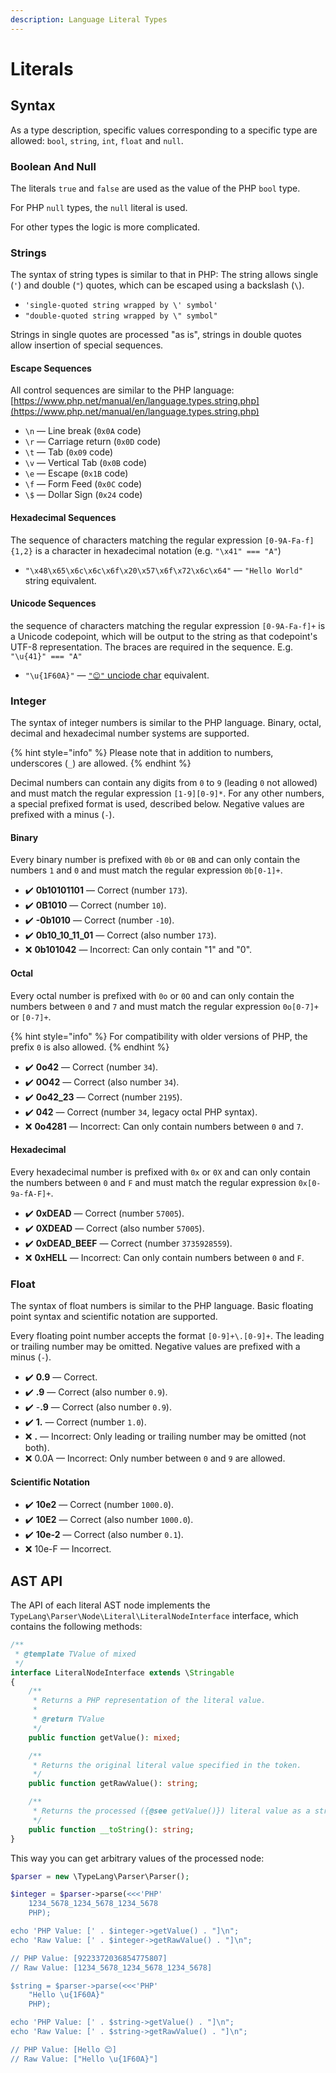 ```yaml
---
description: Language Literal Types
---
```


# Literals

## Syntax

As a type description, specific values corresponding to a specific type are allowed: `bool`, `string`, `int`, `float` and `null`.

### Boolean And Null

The literals `true` and `false` are used as the value of the PHP `bool` type.&#x20;

For PHP `null` types, the `null` literal is used.&#x20;

For other types the logic is more complicated.

### Strings

The syntax of string types is similar to that in PHP: The string allows single (`'`) and double (`"`) quotes, which can be escaped using a backslash (`\`).

* `'single-quoted string wrapped by \' symbol'`
* `"double-quoted string wrapped by \" symbol"`

Strings in single quotes are processed "as is", strings in double quotes allow insertion of special sequences.

#### Escape Sequences

All control sequences are similar to the PHP language: [https://www.php.net/manual/en/language.types.string.php](https://www.php.net/manual/en/language.types.string.php)

* `\n` — Line break (`0x0A` code)
* `\r` — Carriage return (`0x0D` code)
* `\t` — Tab (`0x09` code)
* `\v` — Vertical Tab (`0x0B` code)
* `\e` — Escape (`0x1B` code)
* `\f` — Form Feed (`0x0C` code)
* `\$` — Dollar Sign (`0x24` code)

#### Hexadecimal Sequences

The sequence of characters matching the regular expression `[0-9A-Fa-f]{1,2}` is a character in hexadecimal notation (e.g. `"\x41" === "A"`)

* `"\x48\x65\x6c\x6c\x6f\x20\x57\x6f\x72\x6c\x64"` — `"Hello World"` string equivalent.

#### Unicode Sequences

the sequence of characters matching the regular expression `[0-9A-Fa-f]+` is a Unicode codepoint, which will be output to the string as that codepoint's UTF-8 representation. The braces are required in the sequence. E.g. `"\u{41}" === "A"`

* `"\u{1F60A}"` — [`"😊"` unciode char](https://www.compart.com/en/unicode/U+1F60A) equivalent.

### Integer

The syntax of integer numbers is similar to the PHP language. Binary, octal, decimal and hexadecimal number systems are supported.

{% hint style="info" %}
Please note that in addition to numbers, underscores (`_`) are allowed.
{% endhint %}

Decimal numbers can contain any digits from `0` to `9` (leading `0` not allowed) and must match the regular expression `[1-9][0-9]*`. For any other numbers, a special prefixed format is used, described below. Negative values are prefixed with a minus (`-`).

#### Binary

Every binary number is prefixed with `0b` or `0B` and can only contain the numbers `1` and `0` and must match the regular expression `0b[0-1]+`.

* ✔️ **0b10101101** — Сorrect (number `173`).
* ✔️ **0B1010** — Сorrect (number `10`).
* ✔️ **-0b1010** — Сorrect (number `-10`).
* ✔️ **0b10\_10\_11\_01** — Сorrect (also number `173`).
* ❌ **0b101042** —  Incorrect: Can only contain "1" and "0".

#### Octal

Every octal number is prefixed with `0o` or `0O` and can only contain the numbers between `0` and `7` and must match the regular expression `0o[0-7]+` or `[0-7]+`.

{% hint style="info" %}
For compatibility with older versions of PHP, the prefix `0` is also allowed.
{% endhint %}

* ✔️ **0o42** — Сorrect (number `34`).
* ✔️ **0O42** — Сorrect (also number `34`).
* ✔️ **0o42\_23** — Сorrect (number `2195`).
* ✔️ **042** — Сorrect (number `34`, legacy octal PHP syntax).
* ❌ **0o4281** —  Incorrect: Can only contain numbers between `0` and `7`.

#### Hexadecimal

Every hexadecimal number is prefixed with `0x` or `0X` and can only contain the numbers between `0` and `F` and must match the regular expression `0x[0-9a-fA-F]+`.

* ✔️ **0xDEAD** — Сorrect (number `57005`).
* ✔️ **0XDEAD** — Сorrect (also number `57005`).
* ✔️ **0xDEAD\_BEEF** — Сorrect (number `3735928559`).
* ❌ **0xHELL** —  Incorrect: Can only contain numbers between `0` and `F`.

### Float

The syntax of float numbers is similar to the PHP language. Basic floating point syntax and scientific notation are supported.

Every floating point number accepts the format `[0-9]+\.[0-9]+`. The leading or trailing number may be omitted. Negative values are prefixed with a minus (`-`).

* ✔️ **0.9** — Сorrect.
* ✔️ **.9** — Сorrect (also number `0.9`).
* ✔️ -**.9** — Сorrect (also number `0.9`).
* ✔️ **1.** — Сorrect (number `1.0`).
* ❌ **.** —  Incorrect: Only leading or trailing number may be omitted (not both).
* ❌ 0.0A —  Incorrect: Only number between `0` and `9` are allowed.

#### Scientific Notation

* ✔️ **10e2** — Сorrect (number `1000.0`).
* ✔️ **10E2** — Сorrect (also number `1000.0`).
* ✔️ **10e-2** — Сorrect (also number `0.1`).
* ❌ 10e-F —  Incorrect.

## AST API

The API of each literal AST node implements the `TypeLang\Parser\Node\Literal\LiteralNodeInterface` interface, which contains the following methods:

```php
/**
 * @template TValue of mixed
 */
interface LiteralNodeInterface extends \Stringable
{
    /**
     * Returns a PHP representation of the literal value.
     *
     * @return TValue
     */
    public function getValue(): mixed;

    /**
     * Returns the original literal value specified in the token.
     */
    public function getRawValue(): string;

    /**
     * Returns the processed ({@see getValue()}) literal value as a string.
     */
    public function __toString(): string;
}
```

This way you can get arbitrary values of the processed node:

```php
$parser = new \TypeLang\Parser\Parser();

$integer = $parser->parse(<<<'PHP'
    1234_5678_1234_5678_1234_5678
    PHP);

echo 'PHP Value: [' . $integer->getValue() . "]\n";
echo 'Raw Value: [' . $integer->getRawValue() . "]\n";

// PHP Value: [9223372036854775807]
// Raw Value: [1234_5678_1234_5678_1234_5678]

$string = $parser->parse(<<<'PHP'
    "Hello \u{1F60A}"
    PHP);

echo 'PHP Value: [' . $string->getValue() . "]\n";
echo 'Raw Value: [' . $string->getRawValue() . "]\n";

// PHP Value: [Hello 😊]
// Raw Value: ["Hello \u{1F60A}"]
```
